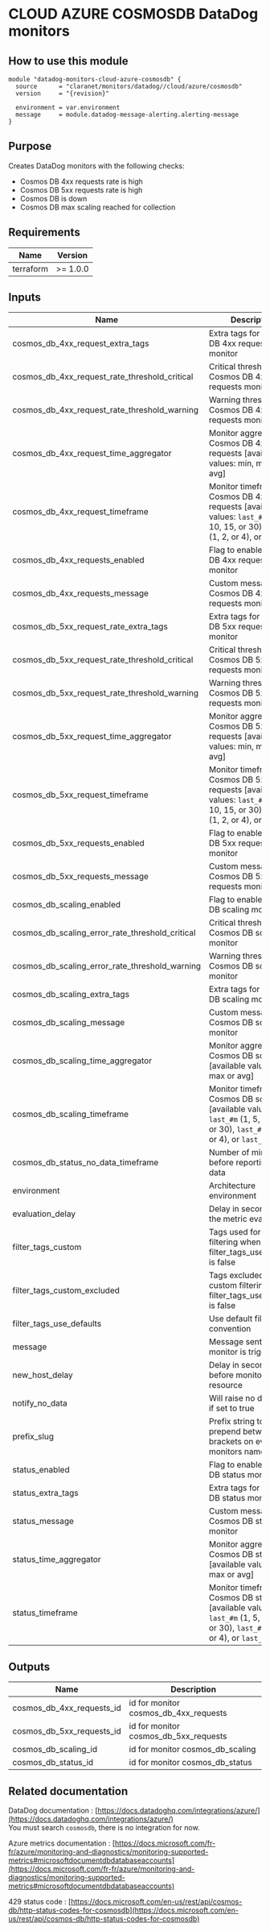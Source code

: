 # CLOUD AZURE COSMOSDB DataDog monitors

## How to use this module

```hcl
module "datadog-monitors-cloud-azure-cosmosdb" {
  source      = "claranet/monitors/datadog//cloud/azure/cosmosdb"
  version     = "{revision}"

  environment = var.environment
  message     = module.datadog-message-alerting.alerting-message
}

```

## Purpose

Creates DataDog monitors with the following checks:

- Cosmos DB 4xx requests rate is high
- Cosmos DB 5xx requests rate is high
- Cosmos DB is down
- Cosmos DB max scaling reached for collection

## Requirements

| Name      | Version  |
| --------- | -------- |
| terraform | >= 1.0.0 |

## Inputs

| Name                                            | Description                                                                                                                            | Type           | Default     | Required |
| ----------------------------------------------- | -------------------------------------------------------------------------------------------------------------------------------------- | -------------- | ----------- | :------: |
| cosmos_db_4xx_request_extra_tags                | Extra tags for Cosmos DB 4xx requests monitor                                                                                          | `list(string)` | `[]`        |    no    |
| cosmos_db_4xx_request_rate_threshold_critical   | Critical threshold for Cosmos DB 4xx requests monitor                                                                                  | `number`       | `80`        |    no    |
| cosmos_db_4xx_request_rate_threshold_warning    | Warning threshold for Cosmos DB 4xx requests monitor                                                                                   | `number`       | `50`        |    no    |
| cosmos_db_4xx_request_time_aggregator           | Monitor aggregator for Cosmos DB 4xx requests [available values: min, max or avg]                                                      | `string`       | `"min"`     |    no    |
| cosmos_db_4xx_request_timeframe                 | Monitor timeframe for Cosmos DB 4xx requests [available values: `last_#m` (1, 5, 10, 15, or 30), `last_#h` (1, 2, or 4), or `last_1d`] | `string`       | `"last_5m"` |    no    |
| cosmos_db_4xx_requests_enabled                  | Flag to enable Cosmos DB 4xx requests monitor                                                                                          | `string`       | `"true"`    |    no    |
| cosmos_db_4xx_requests_message                  | Custom message for Cosmos DB 4xx requests monitor                                                                                      | `string`       | `""`        |    no    |
| cosmos_db_5xx_request_rate_extra_tags           | Extra tags for Cosmos DB 5xx requests monitor                                                                                          | `list(string)` | `[]`        |    no    |
| cosmos_db_5xx_request_rate_threshold_critical   | Critical threshold for Cosmos DB 5xx requests monitor                                                                                  | `number`       | `80`        |    no    |
| cosmos_db_5xx_request_rate_threshold_warning    | Warning threshold for Cosmos DB 5xx requests monitor                                                                                   | `number`       | `50`        |    no    |
| cosmos_db_5xx_request_time_aggregator           | Monitor aggregator for Cosmos DB 5xx requests [available values: min, max or avg]                                                      | `string`       | `"min"`     |    no    |
| cosmos_db_5xx_request_timeframe                 | Monitor timeframe for Cosmos DB 5xx requests [available values: `last_#m` (1, 5, 10, 15, or 30), `last_#h` (1, 2, or 4), or `last_1d`] | `string`       | `"last_5m"` |    no    |
| cosmos_db_5xx_requests_enabled                  | Flag to enable Cosmos DB 5xx requests monitor                                                                                          | `string`       | `"true"`    |    no    |
| cosmos_db_5xx_requests_message                  | Custom message for Cosmos DB 5xx requests monitor                                                                                      | `string`       | `""`        |    no    |
| cosmos_db_scaling_enabled                       | Flag to enable Cosmos DB scaling monitor                                                                                               | `string`       | `"true"`    |    no    |
| cosmos_db_scaling_error_rate_threshold_critical | Critical threshold for Cosmos DB scaling monitor                                                                                       | `number`       | `10`        |    no    |
| cosmos_db_scaling_error_rate_threshold_warning  | Warning threshold for Cosmos DB scaling monitor                                                                                        | `number`       | `5`         |    no    |
| cosmos_db_scaling_extra_tags                    | Extra tags for Cosmos DB scaling monitor                                                                                               | `list(string)` | `[]`        |    no    |
| cosmos_db_scaling_message                       | Custom message for Cosmos DB scaling monitor                                                                                           | `string`       | `""`        |    no    |
| cosmos_db_scaling_time_aggregator               | Monitor aggregator for Cosmos DB scaling [available values: min, max or avg]                                                           | `string`       | `"min"`     |    no    |
| cosmos_db_scaling_timeframe                     | Monitor timeframe for Cosmos DB scaling [available values: `last_#m` (1, 5, 10, 15, or 30), `last_#h` (1, 2, or 4), or `last_1d`]      | `string`       | `"last_5m"` |    no    |
| cosmos_db_status_no_data_timeframe              | Number of minutes before reporting no data                                                                                             | `string`       | `10`        |    no    |
| environment                                     | Architecture environment                                                                                                               | `string`       | n/a         |   yes    |
| evaluation_delay                                | Delay in seconds for the metric evaluation                                                                                             | `number`       | `900`       |    no    |
| filter_tags_custom                              | Tags used for custom filtering when filter_tags_use_defaults is false                                                                  | `string`       | `"*"`       |    no    |
| filter_tags_custom_excluded                     | Tags excluded for custom filtering when filter_tags_use_defaults is false                                                              | `string`       | `""`        |    no    |
| filter_tags_use_defaults                        | Use default filter tags convention                                                                                                     | `string`       | `"true"`    |    no    |
| message                                         | Message sent when a monitor is triggered                                                                                               | `any`          | n/a         |   yes    |
| new_host_delay                                  | Delay in seconds before monitor new resource                                                                                           | `number`       | `300`       |    no    |
| notify_no_data                                  | Will raise no data alert if set to true                                                                                                | `bool`         | `true`      |    no    |
| prefix_slug                                     | Prefix string to prepend between brackets on every monitors names                                                                      | `string`       | `""`        |    no    |
| status_enabled                                  | Flag to enable Cosmos DB status monitor                                                                                                | `string`       | `"true"`    |    no    |
| status_extra_tags                               | Extra tags for Cosmos DB status monitor                                                                                                | `list(string)` | `[]`        |    no    |
| status_message                                  | Custom message for Cosmos DB status monitor                                                                                            | `string`       | `""`        |    no    |
| status_time_aggregator                          | Monitor aggregator for Cosmos DB status [available values: min, max or avg]                                                            | `string`       | `"max"`     |    no    |
| status_timeframe                                | Monitor timeframe for Cosmos DB status [available values: `last_#m` (1, 5, 10, 15, or 30), `last_#h` (1, 2, or 4), or `last_1d`]       | `string`       | `"last_5m"` |    no    |

## Outputs

| Name                      | Description                           |
| ------------------------- | ------------------------------------- |
| cosmos_db_4xx_requests_id | id for monitor cosmos_db_4xx_requests |
| cosmos_db_5xx_requests_id | id for monitor cosmos_db_5xx_requests |
| cosmos_db_scaling_id      | id for monitor cosmos_db_scaling      |
| cosmos_db_status_id       | id for monitor cosmos_db_status       |

## Related documentation

DataDog documentation : [https://docs.datadoghq.com/integrations/azure/](https://docs.datadoghq.com/integrations/azure/)  
You must search `cosmosdb`, there is no integration for now.

Azure metrics documentation : [https://docs.microsoft.com/fr-fr/azure/monitoring-and-diagnostics/monitoring-supported-metrics#microsoftdocumentdbdatabaseaccounts](https://docs.microsoft.com/fr-fr/azure/monitoring-and-diagnostics/monitoring-supported-metrics#microsoftdocumentdbdatabaseaccounts)

429 status code : [https://docs.microsoft.com/en-us/rest/api/cosmos-db/http-status-codes-for-cosmosdb](https://docs.microsoft.com/en-us/rest/api/cosmos-db/http-status-codes-for-cosmosdb)
